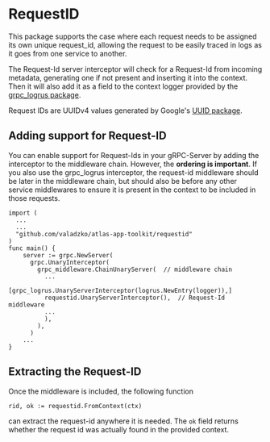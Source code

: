 # RequestID

This package supports the case where each request needs to be assigned its own unique request_id, allowing the request to be easily traced in logs as it goes from one service to another.

The Request-Id server interceptor will check for a Request-Id from incoming metadata, generating one if not present and inserting it into the context.
Then it will also add it as a field to the context logger provided by the [grpc_logrus package](https://github.com/grpc-ecosystem/go-grpc-middleware/tree/master/logging/logrus).

Request IDs are UUIDv4 values generated by Google's [UUID package](https://github.com/google/uuid).

## Adding support for Request-ID

You can enable support for Request-Ids in your gRPC-Server by adding the interceptor to the middleware chain.
However, the **ordering is important**.
If you also use the grpc_logrus interceptor, the request-id middleware should be later in the middleware chain, but should also be before any other service middlewares to ensure it is present in the context to be included in those requests.

```golang
import (
  ...
  ...
  "github.com/valadzko/atlas-app-toolkit/requestid"
)
func main() {
    server := grpc.NewServer(
      grpc.UnaryInterceptor(
        grpc_middleware.ChainUnaryServer(  // middleware chain
          ...
          [grpc_logrus.UnaryServerInterceptor(logrus.NewEntry(logger)),]
          requestid.UnaryServerInterceptor(),  // Request-Id middleware
          ...
          ),
        ),
      )
    ...
}
```

## Extracting the Request-ID

Once the middleware is included, the following function
```golang
rid, ok := requestid.FromContext(ctx)
```
can extract the request-id anywhere it is needed.
The `ok` field returns whether the request id was actually found in the provided context.
